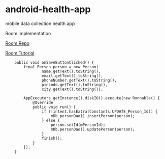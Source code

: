# android-health-app
mobile data collection health app


Room implementation

[Room Repo](https://github.com/ashishrawat2911/RoomDemo/tree/master/app/src/main/java/com/ashish/roomdemo/database)

[Room Tutorial](https://medium.com/mindorks/using-room-database-android-jetpack-675a89a0e942)

```
    public void onSaveButtonClicked() {
        final Person person = new Person(
                name.getText().toString(),
                email.getText().toString(),
                phoneNumber.getText().toString(),
                pincode.getText().toString(),
                city.getText().toString());

        AppExecutors.getInstance().diskIO().execute(new Runnable() {
            @Override
            public void run() {
                if (!intent.hasExtra(Constants.UPDATE_Person_Id)) {
                    mDb.personDao().insertPerson(person);
                } else {
                    person.setId(mPersonId);
                    mDb.personDao().updatePerson(person);
                }
                finish();
            }
        });
    }
  ```


